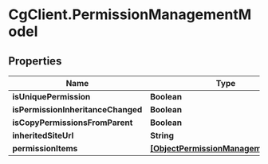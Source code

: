 # CgClient.PermissionManagementModel

## Properties

Name | Type | Description | Notes
------------ | ------------- | ------------- | -------------
**isUniquePermission** | **Boolean** |  | [optional] 
**isPermissionInheritanceChanged** | **Boolean** |  | [optional] 
**isCopyPermissionsFromParent** | **Boolean** |  | [optional] 
**inheritedSiteUrl** | **String** |  | [optional] 
**permissionItems** | [**[ObjectPermissionManagementModel]**](ObjectPermissionManagementModel.md) |  | [optional] 


